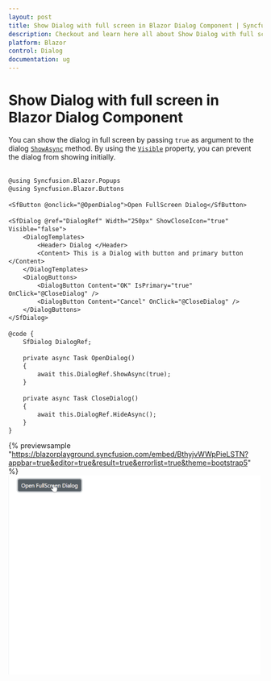 ```yaml
---
layout: post
title: Show Dialog with full screen in Blazor Dialog Component | Syncfusion
description: Checkout and learn here all about Show Dialog with full screen in Syncfusion Blazor Dialog component and more.
platform: Blazor
control: Dialog
documentation: ug
---
```


# Show Dialog with full screen in Blazor Dialog Component

You can show the dialog in full screen by passing `true` as argument to the dialog [`ShowAsync`](https://help.syncfusion.com/cr/blazor/Syncfusion.Blazor.Popups.SfDialog.html#Syncfusion_Blazor_Popups_SfDialog_ShowAsync_System_Nullable_System_Boolean__) method. By using the [`Visible`](https://help.syncfusion.com/cr/blazor/Syncfusion.Blazor.Popups.SfDialog.html#Syncfusion_Blazor_Popups_SfDialog_Visible) property, you can prevent the dialog from showing initially.

```cshtml

@using Syncfusion.Blazor.Popups
@using Syncfusion.Blazor.Buttons

<SfButton @onclick="@OpenDialog">Open FullScreen Dialog</SfButton>

<SfDialog @ref="DialogRef" Width="250px" ShowCloseIcon="true" Visible="false">
    <DialogTemplates>
        <Header> Dialog </Header>
        <Content> This is a Dialog with button and primary button </Content>
    </DialogTemplates>
    <DialogButtons>
        <DialogButton Content="OK" IsPrimary="true" OnClick="@CloseDialog" />
        <DialogButton Content="Cancel" OnClick="@CloseDialog" />
    </DialogButtons>
</SfDialog>

@code {
    SfDialog DialogRef;

    private async Task OpenDialog()
    {
        await this.DialogRef.ShowAsync(true);
    }

    private async Task CloseDialog()
    {
        await this.DialogRef.HideAsync();
    }
}

```

{% previewsample "https://blazorplayground.syncfusion.com/embed/BthyjvWWpPieLSTN?appbar=true&editor=true&result=true&errorlist=true&theme=bootstrap5" %}
![Blazor FullScreen Dialog](./images/blazor-fullscreen-dialog.gif)